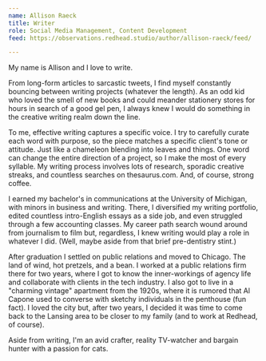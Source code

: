```yaml
---
name: Allison Raeck
title: Writer
role: Social Media Management, Content Development
feed: https://observations.redhead.studio/author/allison-raeck/feed/

---
```


My name is Allison and I love to write.

From long-form articles to sarcastic tweets, I find myself constantly bouncing
between writing projects (whatever the length). As an odd kid who loved the
smell of new books and could meander stationery stores for hours in search of a
good gel pen, I always knew I would do something in the creative writing realm
down the line.

To me, effective writing captures a specific voice. I try to carefully curate
each word with purpose, so the piece matches a specific client's tone or
attitude. Just like a chameleon blending into leaves and things. One word can
change the entire direction of a project, so I make the most of every syllable.
My writing process involves lots of research, sporadic creative streaks, and
countless searches on thesaurus.com. And, of course, strong coffee.

I earned my bachelor's in communications at the University of Michigan, with
minors in business and writing. There, I diversified my writing portfolio,
edited countless intro-English essays as a side job, and even struggled through
a few accounting classes. My career path search wound around from journalism to
film but, regardless, I knew writing would play a role in whatever I did. (Well,
maybe aside from that brief pre-dentistry stint.)

After graduation I settled on public relations and moved to Chicago. The land of
wind, hot pretzels, and a bean. I worked at a public relations firm there for
two years, where I got to know the inner-workings of agency life and collaborate
with clients in the tech industry. I also got to live in a "charming vintage"
apartment from the 1920s, where it is rumored that Al Capone used to converse
with sketchy individuals in the penthouse (fun fact). I loved the city but,
after two years, I decided it was time to come back to the Lansing area to be
closer to my family (and to work at Redhead, of course).

Aside from writing, I'm an avid crafter, reality TV-watcher and bargain hunter
with a passion for cats.
